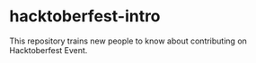 # hacktoberfest-intro
This repository trains new people to know about contributing on Hacktoberfest Event.
